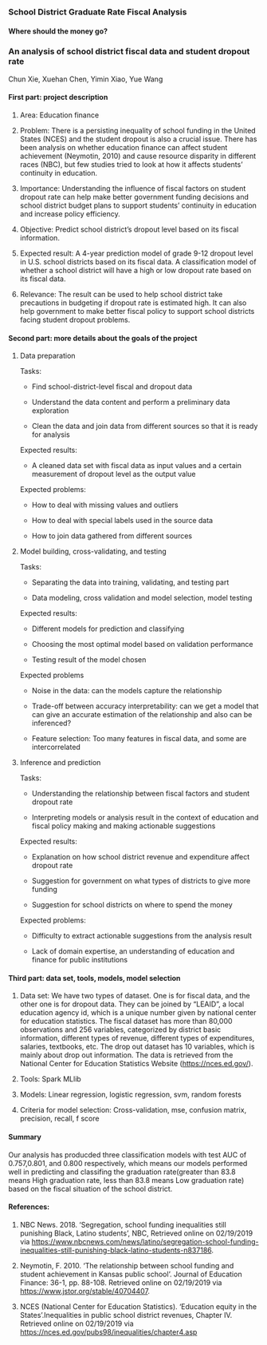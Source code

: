 ### School District Graduate Rate Fiscal Analysis
#### Where should the money go? 
### An analysis of school district fiscal data and student dropout rate
Chun Xie, Xuehan Chen, Yimin Xiao, Yue Wang

#### First part: project description

1.  Area: Education finance
    
2.  Problem: There is a persisting inequality of school funding in the United States (NCES) and the student dropout is also a crucial issue. There has been analysis on whether education finance can affect student achievement (Neymotin, 2010) and cause resource disparity in different races (NBC), but few studies tried to look at how it affects students’ continuity in education.
    
3.  Importance: Understanding the influence of fiscal factors on student dropout rate can help make better government funding decisions and school district budget plans to support students’ continuity in education and increase policy efficiency.
    
4.  Objective: Predict school district’s dropout level based on its fiscal information.
    
5.  Expected result: A 4-year prediction model of grade 9-12 dropout level in U.S. school districts based on its fiscal data. A classification model of whether a school district will have a high or low dropout rate based on its fiscal data.
    
6.  Relevance: The result can be used to help school district take precautions in budgeting if dropout rate is estimated high. It can also help government to make better fiscal policy to support school districts facing student dropout problems.
    

#### Second part: more details about the goals of the project

 1. Data preparation 
	
	Tasks:

	-   Find school-district-level fiscal and dropout data
    
	-   Understand the data content and perform a preliminary data exploration
    
	-   Clean the data and join data from different sources so that it is ready for analysis
    
    Expected results:
	-  A cleaned data set with fiscal data as input values and a certain measurement of dropout level as the output value 
	
	Expected problems:

	-   How to deal with missing values and outliers
    
	-   How to deal with special labels used in the source data
    
	-   How to join data gathered from different sources
    

 2. Model building, cross-validating, and testing 
	
	Tasks:

	- Separating the data into training, validating, and testing part
    
	-   Data modeling, cross validation and model selection, model testing 
	
	Expected results:
    

	-   Different models for prediction and classifying
    
	-   Choosing the most optimal model based on validation performance
    
	-   Testing result of the model chosen
    
    Expected problems
    
	-   Noise in the data: can the models capture the relationship
    
	-   Trade-off between accuracy interpretability: can we get a model that can give an accurate estimation of the relationship and also can be inferenced?
    
	-   Feature selection: Too many features in fiscal data, and some are intercorrelated
    

 3. Inference and prediction 
	
	Tasks:

	-   Understanding the relationship between fiscal factors and student dropout rate
    
	-   Interpreting models or analysis result in the context of education and fiscal policy making and making actionable suggestions 
	
	Expected results:
    
	-   Explanation on how school district revenue and expenditure affect dropout rate
    
	-   Suggestion for government on what types of districts to give more funding
    
	-   Suggestion for school districts on where to spend the money
    
    Expected problems:
    
	-   Difficulty to extract actionable suggestions from the analysis result
    
	-   Lack of domain expertise, an understanding of education and finance for public institutions
    
   #### Third part: data set, tools, models, model selection
 
1. Data set: We have two types of dataset. One is for fiscal data, and the other one is for dropout data. They can be joined by “LEAID”, a local education agency id, which is a unique number given by national center for education statistics. The fiscal dataset has more than 80,000 observations and 256 variables, categorized by district basic information, different types of revenue, different types of expenditures, salaries, textbooks, etc. The drop out dataset has 10 variables, which is mainly about drop out information. The data is retrieved from the National Center for Education Statistics Website (https://nces.ed.gov/).
    
2.  Tools: Spark MLlib
    
3.  Models: Linear regression, logistic regression, svm, random forests
    
4.  Criteria for model selection: Cross-validation, mse, confusion matrix, precision, recall, f score
    
#### Summary

Our analysis has producded three classification models with test AUC of 0.757,0.801, and 0.800 respectively, which means our models performed well in predicting and classifing the graduation rate(greater than 83.8 means High graduation rate, less than 83.8 means Low graduation rate) based on the fiscal situation of the school district.
  
#### References:

1. NBC News. 2018. ‘Segregation, school funding inequalities still punishing Black, Latino students’, NBC, Retrieved online on 02/19/2019 via https://www.nbcnews.com/news/latino/segregation-school-funding-inequalities-still-punishing-black-latino-students-n837186.

2. Neymotin, F. 2010. ‘The relationship between school funding and student achievement in Kansas public school’. Journal of Education Finance: 36-1, pp. 88-108. Retrieved online on 02/19/2019 via https://www.jstor.org/stable/40704407.

3. NCES (National Center for Education Statistics). ‘Education equity in the States’.Inequalities in public school district revenues, Chapter IV. Retrieved online on 02/19/2019 via https://nces.ed.gov/pubs98/inequalities/chapter4.asp

<!--stackedit_data:
eyJoaXN0b3J5IjpbNTU3MjkzMDIyXX0=
-->
